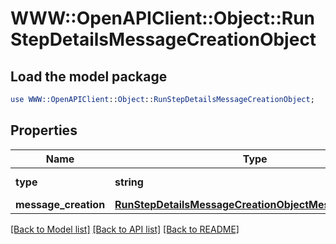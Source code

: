 # WWW::OpenAPIClient::Object::RunStepDetailsMessageCreationObject

## Load the model package
```perl
use WWW::OpenAPIClient::Object::RunStepDetailsMessageCreationObject;
```

## Properties
Name | Type | Description | Notes
------------ | ------------- | ------------- | -------------
**type** | **string** | Always &#x60;message_creation&#x60;. | 
**message_creation** | [**RunStepDetailsMessageCreationObjectMessageCreation**](RunStepDetailsMessageCreationObjectMessageCreation.md) |  | 

[[Back to Model list]](../README.md#documentation-for-models) [[Back to API list]](../README.md#documentation-for-api-endpoints) [[Back to README]](../README.md)


